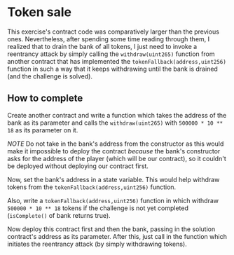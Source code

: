 # Token sale

This exercise's contract code was comparatively larger than the previous ones. Nevertheless, after spending some time reading through them, I realized that to drain the bank of all tokens, I just need to invoke a reentrancy attack by simply calling the `withdraw(uint265)` function from another contract that has implemented the `tokenFallback(address,uint256)` function in such a way that it keeps withdrawing until the bank is drained (and the challenge is solved).

## How to complete

Create another contract and write a function which takes the address of the bank as its parameter and calls the `withdraw(uint265)` with `500000 * 10 ** 18` as its parameter on it.

*NOTE* Do not take in the bank's address from the constructor as this would make it impossible to deploy the contract *because* the bank's constructor asks for the address of the player (which will be our contract), so it couldn't be deployed without deploying our contract first.

Now, set the bank's address in a state variable. This would help withdraw tokens from the `tokenFallback(address,uint256)` function.

Also, write a `tokenFallback(address,uint256)` function in which withdraw `500000 * 10 ** 18` tokens if the challenge is not yet completed (`isComplete()` of bank returns true).

Now deploy this contract first and then the bank, passing in the solution contract's address as its parameter. After this, just call in the function which initiates the reentrancy attack (by simply withdrawing tokens).
